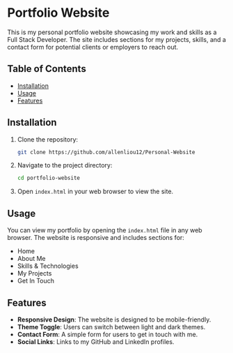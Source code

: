# Portfolio Website

This is my personal portfolio website showcasing my work and skills as a Full Stack Developer. The site includes sections for my projects, skills, and a contact form for potential clients or employers to reach out.

## Table of Contents

- [Installation](#installation)
- [Usage](#usage)
- [Features](#features)

## Installation

1. Clone the repository:
   ```bash
   git clone https://github.com/allenliou12/Personal-Website
   ```
2. Navigate to the project directory:
   ```bash
   cd portfolio-website
   ```
3. Open `index.html` in your web browser to view the site.

## Usage

You can view my portfolio by opening the `index.html` file in any web browser. The website is responsive and includes sections for:

- Home
- About Me
- Skills & Technologies
- My Projects
- Get In Touch

## Features

- **Responsive Design**: The website is designed to be mobile-friendly.
- **Theme Toggle**: Users can switch between light and dark themes.
- **Contact Form**: A simple form for users to get in touch with me.
- **Social Links**: Links to my GitHub and LinkedIn profiles.


